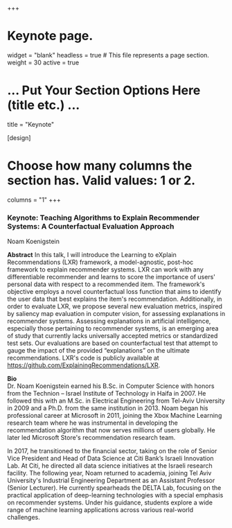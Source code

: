 +++
# Keynote page.
widget = "blank"
headless = true  # This file represents a page section.
weight = 30
active = true

# ... Put Your Section Options Here (title etc.) ...
title = "Keynote"

[design]
  # Choose how many columns the section has. Valid values: 1 or 2.
  columns = "1"
+++

### Keynote: Teaching Algorithms to Explain Recommender Systems: A Counterfactual Evaluation Approach
Noam Koenigstein

**Abstract**
In this talk, I will introduce the Learning to eXplain Recommendations (LXR) framework, a model-agnostic, post-hoc framework to explain recommender systems. LXR can work with any differentiable recommender and learns to score the importance of users' personal data with respect to a recommended item. The framework's objective employs a novel counterfactual loss function that aims to identify the user data that best explains the item's recommendation. Additionally, in order to evaluate LXR, we propose several new evaluation metrics, inspired by saliency map evaluation in computer vision, for assessing explanations in recommender systems. Assessing explanations in artificial intelligence, especially those pertaining to recommender systems, is an emerging area of study that currently lacks universally accepted metrics or standardized test sets. Our evaluations are based on counterfactual test that attempt to gauge the impact of the provided “explanations” on the ultimate recommendations. LXR's code is publicly available at https://github.com/ExplainingRecommendations/LXR.

**Bio**  
Dr. Noam Koenigstein earned his B.Sc. in Computer Science with honors from the Technion – Israel Institute of Technology in Haifa in 2007. He followed this with an M.Sc. in Electrical Engineering from Tel-Aviv University in 2009 and a Ph.D. from the same institution in 2013. Noam began his professional career at Microsoft in 2011, joining the Xbox Machine Learning research team where he was instrumental in developing the recommendation algorithm that now serves millions of users globally. He later led Microsoft Store's recommendation research team.

In 2017, he transitioned to the financial sector, taking on the role of Senior Vice President and Head of Data Science at Citi Bank’s Israeli Innovation Lab. At Citi, he directed all data science initiatives at the Israeli research facility. The following year, Noam returned to academia, joining Tel Aviv University's Industrial Engineering Department as an Assistant Professor (Senior Lecturer). He currently spearheads the DELTA Lab, focusing on the practical application of deep-learning technologies with a special emphasis on recommender systems. Under his guidance, students explore a wide range of machine learning applications across various real-world challenges.